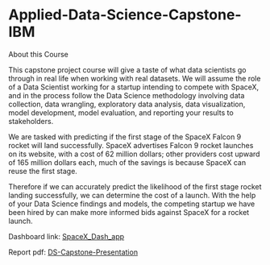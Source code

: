 # Applied-Data-Science-Capstone-IBM

About this Course

This capstone project course will give a taste of what data scientists go through in real life when working with real datasets. We will assume the role of a Data Scientist working for a startup intending to compete with SpaceX, and in the process follow the Data Science methodology involving data collection, data wrangling, exploratory data analysis, data visualization, model development, model evaluation, and reporting your results to stakeholders.   

We are tasked with predicting if the first stage of the SpaceX Falcon 9 rocket will land successfully.  SpaceX advertises Falcon 9 rocket launches on its website, with a cost of 62 million dollars; other providers cost upward of 165 million dollars each, much of the savings is because SpaceX can reuse the first stage. 

Therefore if we can accurately predict the likelihood of the first stage rocket landing successfully, we can determine the cost of a launch. With the help of your Data Science findings and models, the competing startup we have been hired by can make more informed bids against SpaceX for a rocket launch.

Dashboard link:
[SpaceX_Dash_app](https://ashwinising2-8050.theiadocker-0-labs-prod-theiak8s-4-tor01.proxy.cognitiveclass.ai/)

Report pdf:
[DS-Capstone-Presentation](https://github.com/ashwinisingh98/Applied-Data-Science-Capstone-IBM/blob/main/DS-Capstone-Presentation.pdf)
